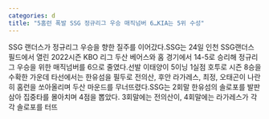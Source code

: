 ```yaml
---
categories: d
title: "5홈런 폭발 SSG 정규리그 우승 매직넘버 6…KIA는 5위 수성"
---
```

SSG 랜더스가 정규리그 우승을 향한 질주를 이어갔다.SSG는 24일 인천 SSG랜더스 필드에서 열린 2022시즌 KBO 리그 두산 베어스와 홈 경기에서 14-5로 승리해 정규리그 우승을 위한 매직넘버를 6으로 줄였다.선발 이태양이 5이닝 1실점 호투로 시즌 8승을 수확한 가운데 타선에서는 한유섬을 필두로 전의산, 후안 라가레스, 최정, 오태곤이 나란히 홈런을 쏘아올리며 두산 마운드를 무너뜨렸다.SSG는 2회말 한유섬의 솔로포를 발판삼아 집중타를 몰아치며 4점을 뽑았다. 3회말에는 전의산이, 4회말에는 라가레스가 각각 솔로포를 터뜨